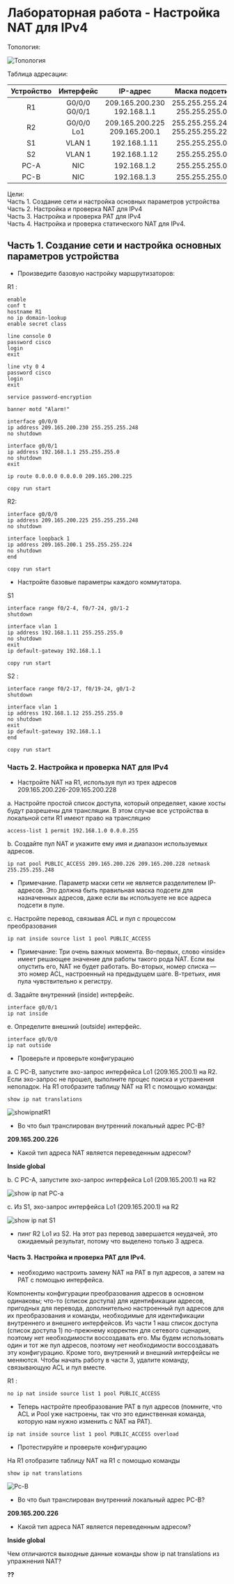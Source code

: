 # Лабораторная работа - Настройка NAT для IPv4

Топология:

![Топология](scrn/Топология.png)

Таблица адресации:

|Устройство|Интерфейс|IP-адрес|Маска подсети|
|:------------:|:------------:|:------------:|:----------:|
|R1|G0/0/0<br/>G0/0/1|209.165.200.230<br/>192.168.1.1|255.255.255.248<br/>255.255.255.0|
|R2|G0/0/0<br/>Lo1|209.165.200.225<br/>209.165.200.1|255.255.255.248<br/>255.255.255.224|
|S1|VLAN 1|192.168.1.11|255.255.255.0|
|S2|VLAN 1|192.168.1.12|255.255.255.0|
|PC-A|NIC|192.168.1.2|255.255.255.0|
|PC-B|NIC|192.168.1.3|255.255.255.0|

Цели: <br/>
Часть 1. Создание сети и настройка основных параметров устройства<br/>
Часть 2. Настройка и проверка NAT для IPv4<br/>
Часть 3. Настройка и проверка PAT для IPv4<br/>
Часть 4. Настройка и проверка статического NAT для IPv4.<br/>

## Часть 1. Создание сети и настройка основных параметров устройства

 - Произведите базовую настройку маршрутизаторов:<br/>

R1 :
 ```
 enable
 conf t
 hostname R1
 no ip domain-lookup
 enable secret class
 
 line console 0
 password cisco
 login
 exit

 line vty 0 4
 password cisco
 login
 exit

service password-encryption

banner motd "Alarm!"

interface g0/0/0
ip address 209.165.200.230 255.255.255.248
no shutdown

interface g0/0/1
ip address 192.168.1.1 255.255.255.0
no shutdown
exit

ip route 0.0.0.0 0.0.0.0 209.165.200.225

copy run start
 ```
 R2:

 ```
interface g0/0/0
ip address 209.165.200.225 255.255.255.248
no shutdown

interface loopback 1
ip address 209.165.200.1 255.255.255.224
no shutdown
end

copy run start

```

- Настройте базовые параметры каждого коммутатора.


S1
```
interface range f0/2-4, f0/7-24, g0/1-2
shutdown

interface vlan 1
ip address 192.168.1.11 255.255.255.0
no shutdown
exit
ip default-gateway 192.168.1.1

copy run start

```

S2 :

```
interface range f0/2-17, f0/19-24, g0/1-2
shutdown

interface vlan 1
ip address 192.168.1.12 255.255.255.0
no shutdown
exit
ip default-gateway 192.168.1.1
end

copy run start

```
### Часть 2. Настройка и проверка NAT для IPv4

- Настройте NAT на R1, используя пул из трех адресов 209.165.200.226-209.165.200.228

a.	Настройте простой список доступа, который определяет, какие хосты будут разрешены для трансляции. В этом случае все устройства в локальной сети R1 имеют право на трансляцию

```
access-list 1 permit 192.168.1.0 0.0.0.255 
```
b.	Создайте пул NAT и укажите ему имя и диапазон используемых адресов.
```
ip nat pool PUBLIC_ACCESS 209.165.200.226 209.165.200.228 netmask 255.255.255.248 
```
- Примечание. Параметр маски сети не является разделителем IP-адресов. Это должна быть правильная маска подсети для назначенных адресов, даже если вы используете не все адреса подсети в пуле. 

c.	Настройте перевод, связывая ACL и пул с процессом преобразования
```
ip nat inside source list 1 pool PUBLIC_ACCESS

```
- Примечание: Три очень важных момента. Во-первых, слово «inside» имеет решающее значение для работы такого рода NAT. Если вы опустить его, NAT не будет работать. Во-вторых, номер списка — это номер ACL, настроенный на предыдущем шаге. В-третьих, имя пула чувствительно к регистру. 

d.	Задайте внутренний (inside) интерфейс. 

```
interface g0/0/1
ip nat inside
```
e.	Определите внешний (outside) интерфейс.

```
interface g0/0/0
ip nat outside
```
 -  Проверьте и проверьте конфигурацию

a.	С PC-B,  запустите эхо-запрос интерфейса Lo1 (209.165.200.1) на R2. Если эхо-запрос не прошел, выполните процес поиска и устранения неполадок. На R1 отобразите таблицу NAT на R1 с помощью команды:

```
show ip nat translations
```

![showipnatR1](scrn/show%20ip%20nat%20R1.png)

- Во что был транслирован внутренний локальный адрес PC-B?

__209.165.200.226__

- Какой тип адреса NAT является переведенным адресом?

__Inside global__

 b.	С PC-A, запустите  эхо-запрос интерфейса Lo1 (209.165.200.1) на R2

 ![show ip nat PC-a](scrn/show%20ip%20nat%20PC-A.png)

 c. Из S1, эхо-запрос интерфейса Lo1 (209.165.200.1) на R2

 ![show ip nat S1](scrn/show%20ip%20nat%20S1.png)

 - пинг R2 Lo1 из S2. На этот раз перевод завершается неудачей,
 это ожидаемый результат, потому что выделено только 3 адреса.

 #### Часть 3. Настройка и проверка PAT для IPv4.

 - необходимо настроить замену NAT на PAT в пул адресов, а затем на PAT с помощью интерфейса.

 Компоненты конфигурации преобразования адресов в основном одинаковы; что-то (список доступа) для идентификации адресов, пригодных для перевода, дополнительно настроенный пул адресов для их преобразования и команды, необходимые для идентификации внутреннего и внешнего интерфейсов. Из части 1 наш список доступа (список доступа 1) по-прежнему корректен для сетевого сценария, поэтому нет необходимости воссоздавать его. Мы будем использовать один и тот же пул адресов, поэтому нет необходимости воссоздавать эту конфигурацию. Кроме того, внутренний и внешний интерфейсы не меняются. Чтобы начать работу в части 3, удалите команду, связывающую ACL и пул вместе.

R1 :
 ```
 no ip nat inside source list 1 pool PUBLIC_ACCESS 
 ```
- Теперь настройте преобразование PAT в пул адресов (помните, что ACL и Pool уже настроены, так что это единственная команда, которую нам нужно изменить с NAT на PAT).

```
ip nat inside source list 1 pool PUBLIC_ACCESS overload 
```

-  Протестируйте и проверьте конфигурацию

На R1 отобразите таблицу NAT на R1 с помощью команды

```
show ip nat translations
```

![Pc-B](scrn/show%20ip%20Pat%20PC-B.png)

 - Во что был транслирован внутренний локальный адрес PC-B?

 __209.165.200.226__

 - Какой тип адреса NAT является переведенным адресом?

 __Inside global__

 Чем отличаются выходные данные команды show ip nat translations из упражнения NAT?

 __??__

 